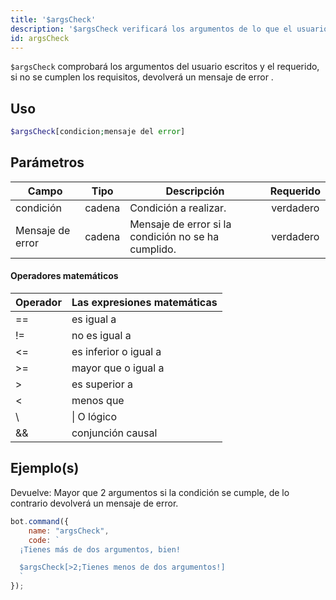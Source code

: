 ```yaml
---
title: '$argsCheck'
description: '$argsCheck verificará los argumentos de lo que el usuario escribió y el requerido, si los requisitos no se cumplieron, devolverá un mensaje de error.'
id: argsCheck
---
```


`$argsCheck` comprobará los argumentos del usuario escritos y el requerido, si no se cumplen los requisitos, devolverá un mensaje de error .

## Uso

```php
$argsCheck[condicion;mensaje del error]
```

## Parámetros

| Campo            | Tipo   | Descripción                                         | Requerido |
| ---------------- | ------ | --------------------------------------------------- |:---------:|
| condición        | cadena | Condición a realizar.                               | verdadero |
| Mensaje de error | cadena | Mensaje de error si la condición no se ha cumplido. | verdadero |

#### Operadores matemáticos

| Operador | Las expresiones matemáticas |
| -------- | --------------------------- |
| ==       | es igual a                  |
| !=       | no es igual a               |
| <=       | es inferior o igual a       |
| \>=     | mayor que o igual a         |
| \>      | es superior a               |
| <        | menos que                   |
| \       | \| O lógico                |
| &&       | conjunción causal           |

## Ejemplo(s)

Devuelve: Mayor que 2 argumentos si la condición se cumple, de lo contrario devolverá un mensaje de error.

```javascript
bot.command({
    name: "argsCheck",
    code: `
  ¡Tienes más de dos argumentos, bien!

  $argsCheck[>2;Tienes menos de dos argumentos!]
  `
});
```
